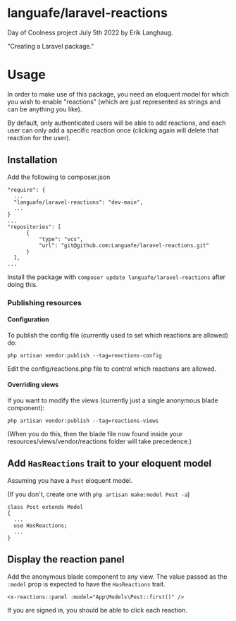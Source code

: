# languafe/laravel-reactions

Day of Coolness project July 5th 2022 by Erik Langhaug.

"Creating a Laravel package."


# Usage

In order to make use of this package, you need an eloquent model for which you
wish to enable "reactions" (which are just represented as strings and can be
anything you like).

By default, only authenticated users will be able to add reactions, and each
user can only add a specific reaction once (clicking again will delete that
reaction for the user).

## Installation

Add the following to composer.json

```
"require": {
  ...
  "languafe/laravel-reactions": "dev-main",
  ...
}
...
"repositories": [
      {
          "type": "vcs",
          "url": "git@github.com:Languafe/laravel-reactions.git"
      }
  ],
...
```

Install the package with `composer update languafe/laravel-reactions` after doing this.

### Publishing resources

#### Configuration

To publish the config file (currently used to set which reactions are allowed) do:

`php artisan vendor:publish --tag=reactions-config`

Edit the config/reactions.php file to control which reactions are allowed.

#### Overriding views

If you want to modify the views (currently just a single anonymous blade component):

`php artisan vendor:publish --tag=reactions-views`

(When you do this, then the blade file now found inside your resources/views/vendor/reactions folder will take precedence.)

## Add `HasReactions` trait to your eloquent model

Assuming you have a `Post` eloquent model.

(If you don't, create one with `php artisan make:model Post -a`)

```
class Post extends Model
{
  ...
  use HasReactions;
  ...
}
```

## Display the reaction panel

Add the anonymous blade component to any view. The value passed as the `:model`
prop is expected to have the `HasReactions` trait.

```
<x-reactions::panel :model="App\Models\Post::first()" />
```

If you are signed in, you should be able to click each reaction.
